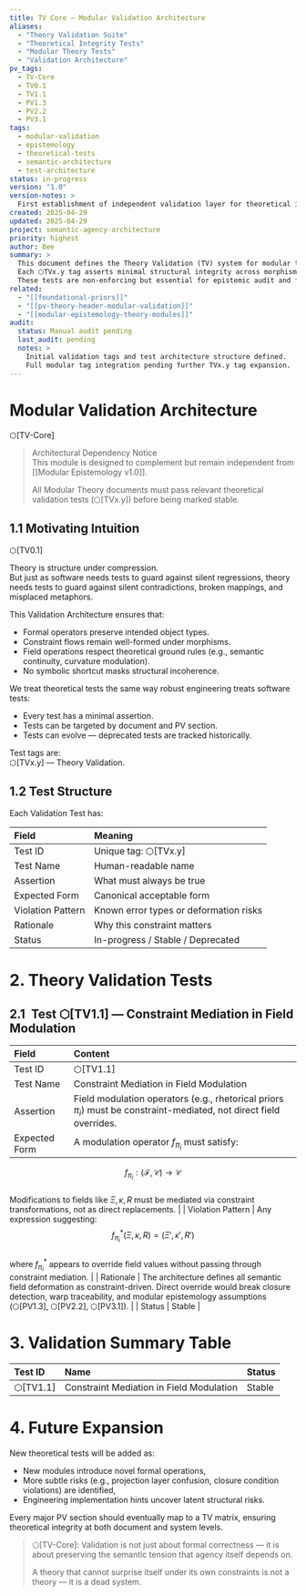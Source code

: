 ```yaml
---
title: TV Core – Modular Validation Architecture
aliases:
  - "Theory Validation Suite"
  - "Theoretical Integrity Tests"
  - "Modular Theory Tests"
  - "Validation Architecture"
pv_tags:
  - TV-Core
  - TV0.1
  - TV1.1
  - PV1.3
  - PV2.2
  - PV3.1
tags:
  - modular-validation
  - epistemology
  - theoretical-tests
  - semantic-architecture
  - test-architecture
status: in-progress
version: "1.0"
version-notes: >
  First establishment of independent validation layer for theoretical integrity. Defines test tagging, structure, and first tests.
created: 2025-04-29
updated: 2025-04-29
project: semantic-agency-architecture
priority: highest
author: Bee
summary: >
  This document defines the Theory Validation (TV) system for modular theoretical coherence within the semantic architecture. 
  Each ⬡TVx.y tag asserts minimal structural integrity across morphisms, constraint flows, and projection rules. 
  These tests are non-enforcing but essential for epistemic audit and formal theory maturity.
related:
  - "[[foundational-priors]]"
  - "[[pv-theory-header-modular-validation]]"
  - "[[modular-epistemology-theory-modules]]"
audit:
  status: Manual audit pending
  last_audit: pending
  notes: >
    Initial validation tags and test architecture structure defined. 
    Full modular tag integration pending further TVx.y tag expansion.
---
```


# Modular Validation Architecture
⬡[TV-Core]

> Architectural Dependency Notice  
> This module is designed to complement but remain independent from [[Modular Epistemology v1.0]].
>  
> All Modular Theory documents must pass relevant theoretical validation tests (⬡[TVx.y]) before being marked stable.

## 1.1 Motivating Intuition 
⬡[TV0.1]

Theory is structure under compression.  
But just as software needs tests to guard against silent regressions, theory needs tests to guard against silent contradictions, broken mappings, and misplaced metaphors.

This Validation Architecture ensures that:
- Formal operators preserve intended object types.
- Constraint flows remain well-formed under morphisms.
- Field operations respect theoretical ground rules (e.g., semantic continuity, curvature modulation).
- No symbolic shortcut masks structural incoherence.

We treat theoretical tests the same way robust engineering treats software tests:  
- Every test has a minimal assertion.
- Tests can be targeted by document and PV section.
- Tests can evolve — deprecated tests are tracked historically.

Test tags are:  
⬡[TVx.y] — Theory Validation.


## 1.2 Test Structure

Each Validation Test has:

| Field | Meaning |
|:---|:---|
| Test ID | Unique tag: ⬡[TVx.y] |
| Test Name | Human-readable name |
| Assertion | What must always be true |
| Expected Form | Canonical acceptable form |
| Violation Pattern | Known error types or deformation risks |
| Rationale | Why this constraint matters |
| Status | In-progress / Stable / Deprecated |


# 2. Theory Validation Tests



## 2.1 Test ⬡[TV1.1] — Constraint Mediation in Field Modulation

| Field | Content |
|:---|:---|
| Test ID | ⬡[TV1.1] |
| Test Name | Constraint Mediation in Field Modulation |
| Assertion | Field modulation operators (e.g., rhetorical priors $\pi_i$) must be constraint-mediated, not direct field overrides. |
| Expected Form | A modulation operator $f_{\pi_i}$ must satisfy:  
$$
f_{\pi_i} : (\mathcal{F},\mathcal{C}) \to \mathcal{C}
$$  
Modifications to fields like $\Xi, \kappa, R$ must be mediated via constraint transformations, not as direct replacements. |
| Violation Pattern | Any expression suggesting:  
$$
f_{\pi_i}^*(\Xi, \kappa, R) = (\Xi', \kappa', R')
$$  
where $f_{\pi_i}^*$ appears to override field values without passing through constraint mediation. |
| Rationale | The architecture defines all semantic field deformation as constraint-driven. Direct override would break closure detection, warp traceability, and modular epistemology assumptions (⬡[PV1.3], ⬡[PV2.2], ⬡[PV3.1]). |
| Status | Stable |



# 3. Validation Summary Table

| Test ID | Name | Status |
|:---|:---|:---|
| ⬡[TV1.1] | Constraint Mediation in Field Modulation | Stable |

# 4. Future Expansion

New theoretical tests will be added as:
- New modules introduce novel formal operations,
- More subtle risks (e.g., projection layer confusion, closure condition violations) are identified,
- Engineering implementation hints uncover latent structural risks.

Every major PV section should eventually map to a TV matrix, ensuring theoretical integrity at both document and system levels.


> ⬡[TV-Core]: Validation is not just about formal correctness — it is about preserving the semantic tension that agency itself depends on.  
>  
> A theory that cannot surprise itself under its own constraints is not a theory — it is a dead system.


